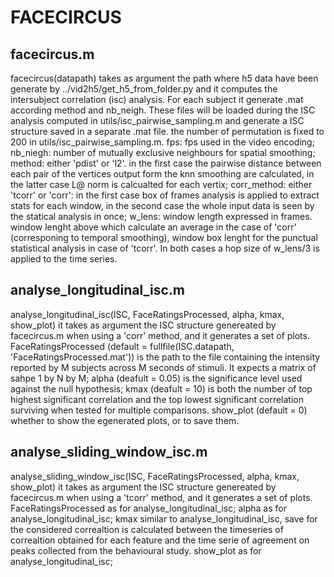 # FACECIRCUS

## facecircus.m
facecircus(datapath) takes as argument the path where h5 data have been generate by ../vid2h5/get_h5_from_folder.py and it computes the intersubject correlation (isc) analysis.
For each subject it generate .mat according method and nb_neigh. These files will be loaded during the ISC analysis computed in utils/isc_pairwise_sampling.m and generate a ISC structure saved in a separate .mat file. the number of permutation is fixed to 200 in utils/isc_pairwise_sampling.m.
fps: fps used in the video encoding;
nb_niegh: number of mutually exclusive neighbours for spatial smoothing;
method: either 'pdist' or 'l2'. in the first case the pairwise distance between each pair of the vertices output form the knn smoothing are calculated, in the latter case L@ norm is calcualted for each vertix;
corr_method: either 'tcorr' or 'corr': in the first case box of frames analysis is applied to extract stats for each window, in the second case the whole input data is seen by the statical analysis in once;
w_lens: window length expressed in frames. window lenght above which calculate an average in the case of 'corr' (corresponing to temporal smoothing), window box lenght for the punctual statistical analysis in case of 'tcorr'. In both cases a hop size of w_lens/3 is applied to the time series.


## analyse_longitudinal_isc.m
analyse_longitudinal_isc(ISC, FaceRatingsProcessed, alpha, kmax, show_plot) it takes as argument the ISC structure genereated by facecircus.m when using a 'corr' method, and it generates a set of plots.
FaceRatingsProcessed (default = fullfile(ISC.datapath, 'FaceRatingsProcessed.mat')) is the path to the file containing the intensity reported by M subjects across M seconds of stimuli. It expects a matrix of sahpe 1 by N by M;
alpha (deafult = 0.05) is the significance level used against the null hypothesis;
kmax (deafult = 10) is both the number of top highest significant correlation and the top lowest significant correlation surviving when tested for multiple comparisons.
show_plot (default = 0) whether to show the egenerated plots, or to save them.

## analyse_sliding_window_isc.m
analyse_sliding_window_isc(ISC, FaceRatingsProcessed, alpha, kmax, show_plot) it takes as argument the ISC structure genereated by facecircus.m when using a 'tcorr' method, and it generates a set of plots.
FaceRatingsProcessed as for analyse_longitudinal_isc;
alpha as for analyse_longitudinal_isc;
kmax similar to analyse_longitudinal_isc, save for the considered correaltion is calculated between the timeseries of correaltion obtained for each feature and the time serie of agreement on peaks collected from the behavioural study.
show_plot as for analyse_longitudinal_isc;
